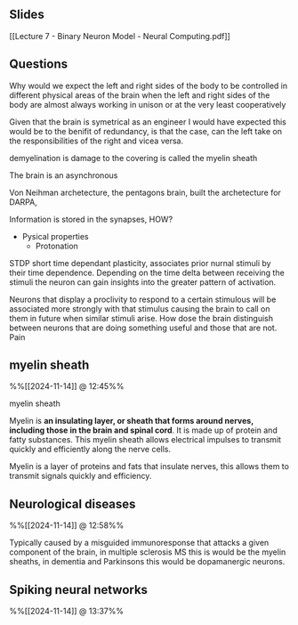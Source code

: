 
## Slides

[[Lecture 7 - Binary Neuron Model - Neural Computing.pdf]]

## Questions 

Why would we expect the left and right sides of the body to be controlled in different physical areas of the brain when the left and right sides of the body are almost always working in unison or at the very least cooperatively 

Given that the brain is symetrical as an engineer I would have expected this would be to the benifit of redundancy, is that the case, can the left take on the responsibilities of the right and vicea versa.

demyelination is damage to the covering is called the myelin sheath

The brain is an asynchronous 

Von Neihman archetecture, the pentagons brain, built the archetecture for DARPA, 

Information is stored in the synapses, HOW?
- Pysical properties
	- Protonation

STDP short time dependant plasticity, associates prior nurnal stimuli by their time dependence. Depending on the time delta between receiving the stimuli the neuron can gain insights into the greater pattern of activation.

Neurons that display a proclivity to respond to a certain stimulous will be associated more strongly with that stimulus causing the brain to call on them in future when similar stimuli arise. 
	How dose the brain distinguish between neurons that are doing something useful and those that are not.
	Pain

## myelin sheath
%%[[2024-11-14]] @ 12:45%%

myelin sheath

Myelin is **an insulating layer, or sheath that forms around nerves, including those in the brain and spinal cord**. It is made up of protein and fatty substances. This myelin sheath allows electrical impulses to transmit quickly and efficiently along the nerve cells.

Myelin is a layer of proteins and fats that insulate nerves, this allows them to transmit signals quickly and efficiency. 

## Neurological diseases
%%[[2024-11-14]] @ 12:58%%

Typically caused by a misguided immunoresponse that attacks a given component of the brain, in multiple sclerosis MS this is would be the myelin sheaths, in dementia and Parkinsons this would be dopamanergic neurons. 

## Spiking neural networks
%%[[2024-11-14]] @ 13:37%%


